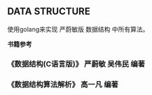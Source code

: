 ## DATA STRUCTURE  

使用golang来实现 严蔚敏版 数据结构 中所有算法。

**书籍参考**  


### 《数据结构(C语言版)》 严蔚敏 吴伟民 编著


### 《数据结构算法解析》 高一凡 编著





